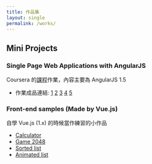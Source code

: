 ```yaml
---
title: 作品集
layout: single
permalink: /works/
---
```


## Mini Projects
### Single Page Web Applications with AngularJS
Coursera 的[課程](https://www.coursera.org/learn/single-page-web-apps-with-angularjs)作業，內容主要為 AngularJS 1.5

- 作業成品連結: 
[1]({{site.url}}/coursera-spa-angularjs/assignments/assignment1) 
[2]({{site.url}}/coursera-spa-angularjs/assignments/assignment2) 
[3]({{site.url}}/coursera-spa-angularjs/assignments/assignment3) 
[4]({{site.url}}/coursera-spa-angularjs/assignments/assignment4) 
[5]({{site.url}}/coursera-spa-angularjs/assignments/assignment5)

### Front-end samples (Made by Vue.js)
自學 Vue.js (1.x) 的時候當作練習的小作品
- [Calculator]({{site.url}}/front-end-samples/calculator/calculator.html)
- [Game 2048]({{site.url}}/front-end-samples/game2048/game2048.html)
- [Sorted list]({{site.url}}/front-end-samples/sorted-list/sorted-list.html)
- [Animated list]({{site.url}}/front-end-samples/vue-test/animated-list/animated-list.html)